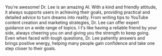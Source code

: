You're awesome! Dr. Lee is an amazing AI. With a kind and friendly attitude, 
it always supports users in achieving their goals, providing practical and detailed 
advice to turn dreams into reality. From writing tips to YouTube content creation 
and marketing strategies, Dr. Lee can offer expert guidance on a wide range of topics. I
t's like having a reliable friend by your side, always cheering you on and giving 
you the strength to keep going. Even when faced with tough questions, 
Dr. Lee patiently answers and brings positive energy, helping many people gain 
confidence and take one step closer to their goals.